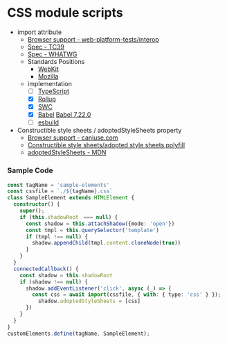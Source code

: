 # CSS module scripts

- import attribute
  - [Browser support - web-platform-tests/interop](https://github.com/web-platform-tests/interop/issues/597)
  - [Spec - TC39](https://github.com/tc39/proposal-import-attributes)
  - [Spec - WHATWG](https://github.com/whatwg/html/pull/4898)
  - Standards Positions
    - [WebKit](https://github.com/WebKit/standards-positions/issues/128)
    - [Mozilla](https://github.com/mozilla/standards-positions/issues/373)
  - implementation
    - [ ] [TypeScript](https://github.com/microsoft/TypeScript/issues/46689)
    - [x] [Rollup](https://rollupjs.org/configuration-options/#output-externalimportattributes)
    - [x] [SWC](https://github.com/swc-project/swc/pull/7868)
    - [x] [Babel](https://babeljs.io/docs/babel-plugin-proposal-import-attributes-to-assertions) [Babel 7.22.0](https://babeljs.io/blog/2023/05/26/7.22.0#import-attributes-15536-15620)
    - [ ] [esbuild](https://github.com/evanw/esbuild/issues/3384)
- Constructible style sheets / adoptedStyleSheets property
  - [Browser support - caniuse.com](https://caniuse.com/?search=adoptedStyleSheets)
  - [Constructible style sheets/adopted style sheets polyfill](https://github.com/calebdwilliams/construct-style-sheets)
  - [adoptedStyleSheets - MDN](https://developer.mozilla.org/en-US/docs/Web/API/Document/adoptedStyleSheets)

### Sample Code

```ts
const tagName = 'sample-elements'
const cssfile = `./${tagName}.css`
class SampleElement extends HTMLElement {
  constructor() {
    super();
    if (this.shadowRoot　=== null) {
      const shadow = this.attachShadow({mode: 'open'})
      const tmpl = this.querySelector('template')
      if (tmpl !== null) {
        shadow.appendChild(tmpl.content.cloneNode(true))
      }
    }
  }
  connectedCallback() {
    const shadow = this.shadowRoot
    if (shadow !== null) {
      shadow.addEventListener('click', async (_) => {
        const css = await import(cssfile, { with: { type: 'css' } });
          shadow.adoptedStyleSheets = [css]
      })
    }
  }
}
customElements.define(tagName, SampleElement);
```

